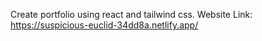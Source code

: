 Create portfolio using react and tailwind css.
Website Link: https://suspicious-euclid-34dd8a.netlify.app/
